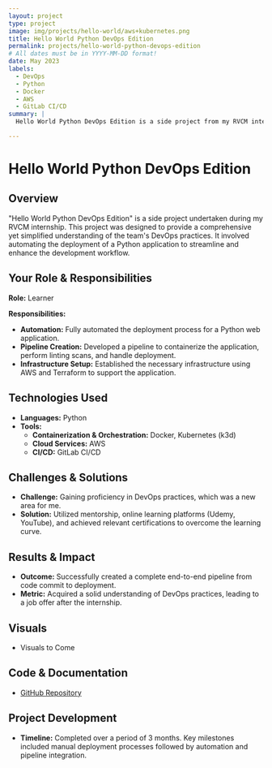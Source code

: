 ```yaml
---
layout: project
type: project
image: img/projects/hello-world/aws+kubernetes.png
title: Hello World Python DevOps Edition
permalink: projects/hello-world-python-devops-edition
# All dates must be in YYYY-MM-DD format!
date: May 2023
labels:
  - DevOps
  - Python
  - Docker
  - AWS
  - GitLab CI/CD
summary: |
  Hello World Python DevOps Edition is a side project from my RVCM internship designed to provide a comprehensive understanding of DevOps practices.

---
```


# **Hello World Python DevOps Edition**

## Overview
"Hello World Python DevOps Edition" is a side project undertaken during my RVCM internship. This project was designed to provide a comprehensive yet simplified understanding of the team's DevOps practices. It involved automating the deployment of a Python application to streamline and enhance the development workflow.

## Your Role & Responsibilities
**Role:** Learner

**Responsibilities:**
- **Automation:** Fully automated the deployment process for a Python web application.
- **Pipeline Creation:** Developed a pipeline to containerize the application, perform linting scans, and handle deployment.
- **Infrastructure Setup:** Established the necessary infrastructure using AWS and Terraform to support the application.

## Technologies Used
- **Languages:** Python
- **Tools:** 
  - **Containerization & Orchestration:** Docker, Kubernetes (k3d)
  - **Cloud Services:** AWS
  - **CI/CD:** GitLab CI/CD

## Challenges & Solutions
- **Challenge:** Gaining proficiency in DevOps practices, which was a new area for me.
- **Solution:** Utilized mentorship, online learning platforms (Udemy, YouTube), and achieved relevant certifications to overcome the learning curve.

## Results & Impact
- **Outcome:** Successfully created a complete end-to-end pipeline from code commit to deployment.
- **Metric:** Acquired a solid understanding of DevOps practices, leading to a job offer after the internship.

## Visuals
- Visuals to Come

## Code & Documentation
- [GitHub Repository](https://github.com/justin-loi/hello-world-python-devops)  

## Project Development
- **Timeline:** Completed over a period of 3 months. Key milestones included manual deployment processes followed by automation and pipeline integration.